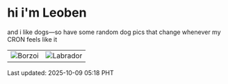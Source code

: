 # hi i'm Leoben

and i like dogs—so have some random dog pics that change whenever my CRON feels like it

|  |  |
|--------|----------|
| ![Borzoi](https://random-dog-vercel.vercel.app/api/random-borzoi?v=1759958282) | ![Labrador](https://random-dog-vercel.vercel.app/api/random-labrador?v=1759958282) |

Last updated: 2025-10-09 05:18 PHT
